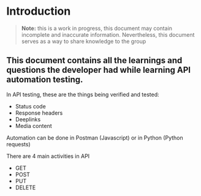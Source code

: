 # Introduction
> **Note:** this is a work in progress, this document may contain incomplete
> and inaccurate information. Nevertheless, this document serves as a way
> to share knowledge to the group

This document contains all the learnings and questions the developer
had while learning API automation testing.
---
In API testing, these are the things being verified and tested:

- Status code
- Response headers
- Deeplinks
- Media content

Automation can be done in Postman (Javascript) or in Python (Python requests)

There are 4 main activities in API

- GET
- POST
- PUT
- DELETE